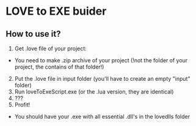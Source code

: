 # LOVE to EXE buider

## How to use it?
1. Get .love file of your project: 
- You need to make .zip archive of your project (!not the folder of your project, the contains of that folder!)
2. Put the .love file in input folder (you'll have to create an empty "input" folder)
3. Run loveToExeScript.exe (or the .lua version, they are identical)
4. ???
5. Profit!
  - You should have your .exe with all essential .dll's in the lovedlls folder
